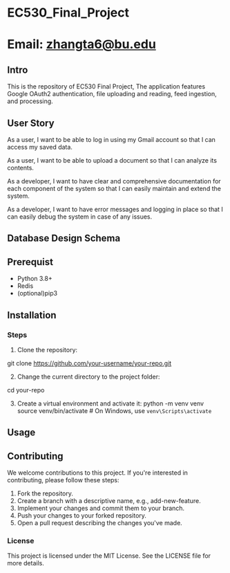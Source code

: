 # EC530_Final_Project

# Email: zhangta6@bu.edu

## Intro
This is the repository of EC530 Final Project, The application features Google OAuth2 authentication, file uploading and reading, feed ingestion, and processing. 

## User Story
As a user, I want to be able to log in using my Gmail account so that I can access my saved data.

As a user, I want to be able to upload a document so that I can analyze its contents.

As a developer, I want to have clear and comprehensive documentation for each component of the system so that I can easily maintain and extend the system.

As a developer, I want to have error messages and logging in place so that I can easily debug the system in case of any issues.

## Database Design Schema


## Prerequist 
- Python 3.8+
- Redis
- (optional)pip3

## Installation

### Steps
1. Clone the repository:

git clone https://github.com/your-username/your-repo.git

2. Change the current directory to the project folder:

cd your-repo

3. Create a virtual environment and activate it:
python -m venv venv
source venv/bin/activate  # On Windows, use `venv\Scripts\activate`






## Usage




## Contributing
We welcome contributions to this project. If you're interested in contributing, please follow these steps:

1. Fork the repository.
2. Create a branch with a descriptive name, e.g., add-new-feature.
3. Implement your changes and commit them to your branch.
4. Push your changes to your forked repository.
5. Open a pull request describing the changes you've made.

### License 
This project is licensed under the MIT License. See the LICENSE file for more details.